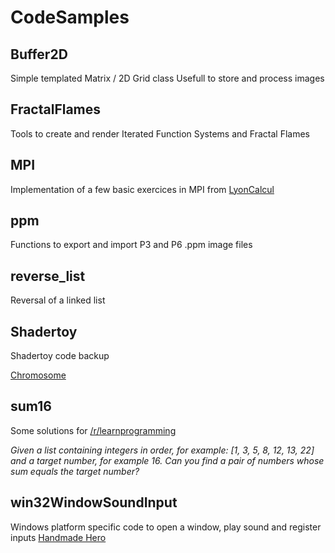 # CodeSamples

## Buffer2D
Simple templated Matrix / 2D Grid class
Usefull to store and process images

## FractalFlames
Tools to create and render Iterated Function Systems and Fractal Flames

## MPI
Implementation of a few basic exercices in MPI from [LyonCalcul](http://lyoncalcul.univ-lyon1.fr/ed/2019/)

## ppm
Functions to export and import P3 and P6 .ppm image files

## reverse_list
Reversal of a linked list

## Shadertoy
Shadertoy code backup

[Chromosome](https://www.shadertoy.com/view/XlcfDn)

## sum16
Some solutions for [/r/learnprogramming](https://www.reddit.com/r/learnprogramming/comments/9vp1vv/an_interesting_problem_from_a_job_interview_at/)

_Given a list containing integers in order, for example: [1, 3, 5, 8, 12, 13, 22] and a target number, for example 16._
_Can you find a pair of numbers whose sum equals the target number?_

## win32WindowSoundInput
Windows platform specific code to open a window, play sound and register inputs [Handmade Hero](https://guide.handmadehero.org/code/)
